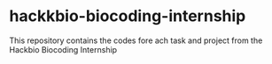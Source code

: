 # hackkbio-biocoding-internship
This repository contains the codes fore ach task and project from the Hackbio Biocoding Internship
